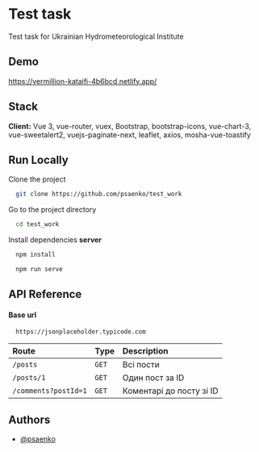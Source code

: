 
# Test task

Test task for Ukrainian Hydrometeorological Institute


## Demo

https://vermillion-kataifi-4b6bcd.netlify.app/
## Stack

**Client:** Vue 3, vue-router, vuex, Bootstrap, bootstrap-icons, vue-chart-3, vue-sweetalert2, vuejs-paginate-next, leaflet, axios, mosha-vue-toastify


## Run Locally

Clone the project

```bash
  git clone https://github.com/psaenko/test_work
```

Go to the project directory

```bash
  cd test_work
```

Install dependencies **server**

```bash
  npm install
```

```bash
  npm run serve
```

## API Reference

#### Base url

```http
  https://jsonplaceholder.typicode.com
```

| Route | Type     | Description                |
| :-------- | :------- | :------------------------- |
| `/posts` | `GET` | Всі пости |
| `/posts/1` | `GET` | Один пост за ID |
| `/comments?postId=1` | `GET` | Коментарі до посту зі ID |



## Authors

- [@psaenko](https://github.com/psaenko)

